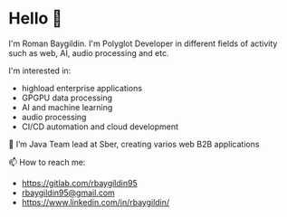# Hello 👋
I'm Roman Baygildin. I'm Polyglot Developer in different fields of activity such as web, AI, audio processing and etc.

I'm interested in:

* highload enterprise applications 
* GPGPU data processing
* AI and machine learning
* audio processing
* CI/CD automation and cloud development

🔭 I’m Java Team lead at Sber, creating varios web B2B applications

📫 How to reach me:
* https://gitlab.com/rbaygildin95 
* rbaygildin95@gmail.com
* https://www.linkedin.com/in/rbaygildin/
